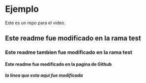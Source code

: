 # Ejemplo
Este es un repo para el video.
## Este readme fue modificado en la rama test
### Este readme tambien fue modificado en la rama test
#### Este readme fue modificado en la pagina de Github
##### la línea que esta aqui fue modificada
